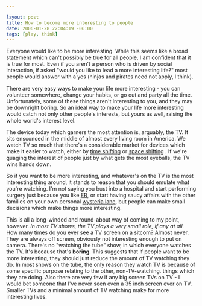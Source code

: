 ```yaml
--- 

layout: post
title: How to become more interesting to people
date: 2006-01-28 22:04:19 -06:00
tags: [play, think]
---
```

Everyone would like to be more interesting.  While this seems like a broad statement which can't possibly be true for all people, I am confident that it is true for most.  Even if you aren't a person who is driven by social interaction, if asked "would you like to lead a more interesting life?" most people would answer with a yes (ninjas and pirates need not apply, I think).

There are very easy ways to make your life more interesting - you can volunteer somewhere, change your habits, or go out and party all the time.  Unfortunately, some of these things aren't interesting to you, and they may be downright boring.  So an ideal way to make your life more interesting would catch not only other people's interests, but yours as well, raising the whole world's interest level.

The device today which garners the most attention is, arguably, the <span class="caps">TV. </span> It sits ensconced in the middle of almost every living room in America.  We watch TV so much that there's a considerable market for devices which make it easier to watch, either by <a href="http://www.tivo.com">time shifting</a> or <a href="http://slingmedia.com">space shifting</a> .  If we're guaging the interest of people just by what gets the most eyeballs, the TV wins hands down.

So if you want to be more interesting, and whatever's on the TV is the most interesting thing around, it stands to reason that you should emulate what you're watching.  I'm not saying you bust into a hospital and start performing surgery just because you like <a href="http://www.nbc.com/ER/">ER</a>, or start having saucy affairs with the other families on your own personal <a href="http://abc.go.com/primetime/desperate/">wysteria lane</a>, but people can make small decisions which make things more interesting.

This is all a long-winded and round-about way of coming to my point, however.  <em>In most TV shows, the TV plays a very small role, if any at all.</em> How many times do you ever see a TV screen on a sitcom?  Almost never.  They are always off screen, obviously not interesting enough to put on camera.  There's no "watching the tube" show, in which everyone watches the <span class="caps">TV. </span> It's because that's <strong>boring</strong>.  This suggests that if people want to be more interesting, they should just reduce the amount of TV watching they do.  In most shows on the tube, the only reason they watch TV is because of some specific purpose relating to the other, non-TV-watching. things which they are doing.  Also there are very few if any big screen TVs on TV - I would bet someone that I've never seen even a 35 inch screen ever on <span class="caps">TV. </span> Smaller TVs and a minimal amount of TV watching make for more interesting lives.
